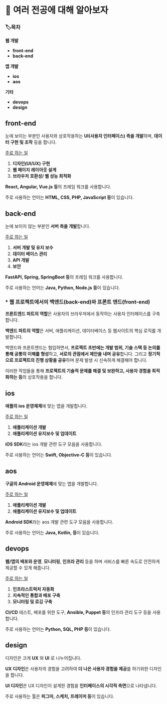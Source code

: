 📖 여러 전공에 대해 알아보자
======
### 🏷️목차
__웹 개발__
- __front-end__
- __back-end__

__앱 개발__

- __ios__
- __aos__

__기타__

- __devops__
- __design__
## front-end 
눈에 보이는 부분인 사용자와 상호작용하는 **UI(사용자 인터페이스) 측을 개발**하며, **데이터 구현 및 조작** 등을 합니다.

<ins>주로 하는 일</ins>

1. **디자인(UI/UX) 구현**
2. **웹 페이지 레이아웃 설계**
3. **브라우저 호환성/ 웹 성능 최적화**

**React, Angular, Vue.js 등**의 프레임 워크를 사용합니다.

주로 사용하는 언어는 **HTML, CSS, PHP, JavaScript 등**이 있습니다.
## back-end 
눈에 보이지 않는 부분인 **서버 측을 개발**합니다.

<ins>주로 하는 일</ins>

1. **서버 개발 및 유지 보수**
2. **데이터 베이스 관리**
3. **API 개발**
4. **보안** 

**FastAPI, Spring, SpringBoot 등**의 프레임 워크를 사용합니다.

주로 사용하는 언어는 **Java, Python, Node.js 등**이 있습니다.

### * 웹 프로젝트에서의 백엔드(back-end)와 프론트 엔드(front-end)
**프론트엔드 파트의 역할**은 사용자의 브라우저에서 동작하는 사용자 인터페이스를 구축합니다.

**백엔드 파트의 역할**은  서버, 애플리케이션, 데이터베이스 등 웹사이트의 핵심 로직를 개발합니다.

백엔드와 프론트엔드는 협업하면서, **프로젝트 초반에는 개발 범위, 기술 스택 등 논의를 통해 공통의 이해를 형성**하고, **서로의 관점에서 제안을 내며 공유**합니다. 그리고 **정기적으로 프로젝트의 진행 상황을 공유**하며 문제 발생 시 신속하게 해결해야 합니다.

이러한 작업들을 통해 **프로젝트의 기술적 문제를 해결 및 보완하고, 사용자 경험을 최적화하는 등**의 상호작용을 합니다.

## ios 
**애플의 ios 운영체제**에 맞는 앱을 개발합니다.

<ins>주로 하는 일</ins>

1. **애플리케이션 개발**
2. **애플리케이션 유지보수 및 업데이트**

**iOS SDK**라는 ios 개발 관련 도구 모음을 사용합니다.

주로 사용하는 언어는 **Swift, Objective-C 등**이 있습니다.
## aos 
**구글의  Android 운영체제**에 맞는 앱을 개발합니다.

<ins>주로 하는 일</ins>

1. **애플리케이션 개발**
2. **애플리케이션 유지보수 및 업데이트**

**Android SDK**라는 aos 개발 관련 도구 모음을 사용합니다.

주로 사용하는 언어는 **Java, Kotlin, 등**이 있습니다.
## devops 
**웹/앱의 배포와 운영**, **모니터링**, **인프라 관리** 등을 하며 서비스를 빠른 속도로 안전하게 제공할 수 있게 해줍니다.

<ins>주로 하는 일</ins>

1. **인프라스트럭처 자동화**
2. **지속적인 통합과 배포 구축**
3. **모니터링 및 로깅 구축**

**CI/CD** 테스트, 배포를 위한 도구, **Ansible, Puppet 등**의 인프라 관리 도구 등을 사용합니다.

주로 사용하는 언어는 **Python, SQL, PHP 등**이 있습니다.
## design 
디자인은 크게 **UX** 와 **UI** 로 나누어집니다.

**UX 디자인**은 사용자의 경험을 고려하여 **더 나은 사용자 경험을 제공**를 하기위한 디자인을 합니다.

**UI 디자인**은 UX 디자인이 설계한 경험을 **인터페이스의 시각적 측면**으로 나타냅니다.

주로 사용하는 툴은 **피그마, 스케치, 프레이머 등**이 있습니다.